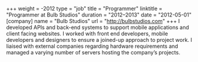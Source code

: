 +++
weight = -2012
type = "job"
title = "Programmer"
linktitle = "Programmer at Bulb Studios"
duration = "2012–2013"
date = "2012-05-01"
[company]
  name = "Bulb Studios"
  url = "http://bulbstudios.com"
+++
I developed APIs and back-end systems to support mobile applications and client facing websites. I worked with front end developers, mobile developers and designers to ensure a joined-up approach to project work. I liaised with external companies regarding hardware requirements and managed a varying number of servers hosting the company’s projects.
